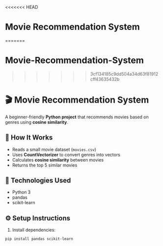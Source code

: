 <<<<<<< HEAD
# Movie Recommendation System
=======
# Movie-Recommendation-System
>>>>>>> 3cf134185c9dd504a34d63f81912cff43635432b
# 🎬 Movie Recommendation System

A beginner-friendly **Python project** that recommends movies based on genres using **cosine similarity**.

## 🧠 How It Works
- Reads a small movie dataset (`movies.csv`)
- Uses **CountVectorizer** to convert genres into vectors
- Calculates **cosine similarity** between movies
- Returns the top 5 similar movies

## 🧩 Technologies Used
- Python 3
- pandas
- scikit-learn

## ⚙️ Setup Instructions
1. Install dependencies:
```bash
pip install pandas scikit-learn
